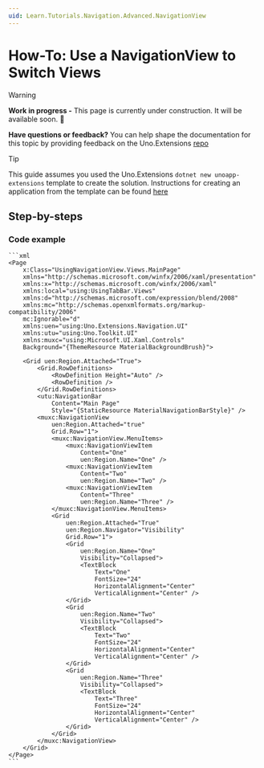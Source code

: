 ```yaml
---
uid: Learn.Tutorials.Navigation.Advanced.NavigationView
---
```

# How-To: Use a NavigationView to Switch Views

> [!WARNING]
> **Work in progress -** 
>This page is currently under construction. It will be available soon. 🚧
>
> **Have questions or feedback?**
>You can help shape the documentation for this topic by providing feedback on the Uno.Extensions [repo](https://github.com/unoplatform/uno.extensions/discussions/categories/general)

> [!TIP]
> This guide assumes you used the Uno.Extensions `dotnet new unoapp-extensions` template to create the solution. Instructions for creating an application from the template can be found [here](xref:Overview.Extensions)

## Step-by-steps

### Code example

    ```xml
    <Page 
        x:Class="UsingNavigationView.Views.MainPage"
        xmlns="http://schemas.microsoft.com/winfx/2006/xaml/presentation"
        xmlns:x="http://schemas.microsoft.com/winfx/2006/xaml"
        xmlns:local="using:UsingTabBar.Views"
        xmlns:d="http://schemas.microsoft.com/expression/blend/2008"
        xmlns:mc="http://schemas.openxmlformats.org/markup-compatibility/2006"
        mc:Ignorable="d"
        xmlns:uen="using:Uno.Extensions.Navigation.UI"
        xmlns:utu="using:Uno.Toolkit.UI"
        xmlns:muxc="using:Microsoft.UI.Xaml.Controls"
        Background="{ThemeResource MaterialBackgroundBrush}">

        <Grid uen:Region.Attached="True">
            <Grid.RowDefinitions>
                <RowDefinition Height="Auto" />
                <RowDefinition />
            </Grid.RowDefinitions>
            <utu:NavigationBar 
                Content="Main Page"
                Style="{StaticResource MaterialNavigationBarStyle}" />
            <muxc:NavigationView 
                uen:Region.Attached="true"
                Grid.Row="1">
                <muxc:NavigationView.MenuItems>
                    <muxc:NavigationViewItem 
                        Content="One"
                        uen:Region.Name="One" />
                    <muxc:NavigationViewItem 
                        Content="Two"
                        uen:Region.Name="Two" />
                    <muxc:NavigationViewItem 
                        Content="Three"
                        uen:Region.Name="Three" />
                </muxc:NavigationView.MenuItems>
                <Grid 
                    uen:Region.Attached="True"
                    uen:Region.Navigator="Visibility"
                    Grid.Row="1">
                    <Grid 
                        uen:Region.Name="One"
                        Visibility="Collapsed">
                        <TextBlock 
                            Text="One"
                            FontSize="24"
                            HorizontalAlignment="Center"
                            VerticalAlignment="Center" />
                    </Grid>
                    <Grid 
                        uen:Region.Name="Two"
                        Visibility="Collapsed">
                        <TextBlock 
                            Text="Two"
                            FontSize="24"
                            HorizontalAlignment="Center"
                            VerticalAlignment="Center" />
                    </Grid>
                    <Grid 
                        uen:Region.Name="Three"
                        Visibility="Collapsed">
                        <TextBlock 
                            Text="Three"
                            FontSize="24"
                            HorizontalAlignment="Center"
                            VerticalAlignment="Center" />
                    </Grid>
                </Grid>
            </muxc:NavigationView>
        </Grid>
    </Page>
    ```

<!-- - Show how to use navigationview to switch between views -->
